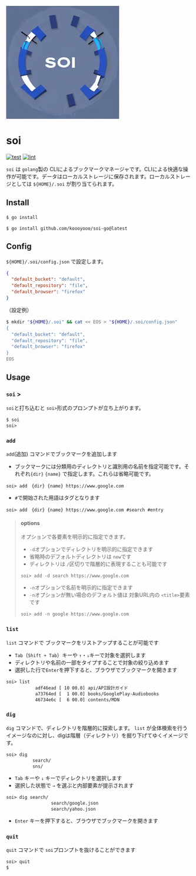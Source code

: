 
![soi](./soi.jpg)

# soi
[![test](https://github.com/koooyooo/soi-go/actions/workflows/test.yaml/badge.svg)](https://github.com/koooyooo/soi-go/actions/workflows/test.yaml)
[![lint](https://github.com/koooyooo/soi-go/actions/workflows/lint.yaml/badge.svg)](https://github.com/koooyooo/soi-go/actions/workflows/lint.yaml)


`soi` は `golang`製の CLIによるブックマークマネージャです。CLIによる快適な操作が可能です。データはローカルストレージに保存されます。ローカルストレージとしては `${HOME}/.soi` が割り当てられます。

## Install
`$ go install` 
```
$ go install github.com/koooyooo/soi-go@latest
```

## Config
`${HOME}/.soi/config.json` で設定します。
```json
{
  "default_bucket": "default",
  "default_repository": "file",
  "default_browser": "firefox"
}
```

（設定例）
```bash
$ mkdir "${HOME}/.soi" && cat << EOS > "${HOME}/.soi/config.json"
{
  "default_bucket": "default",
  "default_repository": "file",
  "default_browser": "firefox"
}
EOS
```

## Usage
### `soi` >
`soi`と打ち込むと `soi>`形式のプロンプトが立ち上がります。
```
$ soi
soi> 
```

### `add`
`add`(追加) コマンドでブックマークを追加します
- ブックマークには分類用のディレクトリと識別用の名前を指定可能です。それぞれ`{dir}` `{name}` で指定します。これらは省略可能です。
```
soi> add　{dir} {name} https://www.google.com
```

- `#`で開始された用語はタグとなります
```
soi> add　{dir} {name} https://www.google.com #search #entry
```

> #### options
> オプションで各要素を明示的に指定できます。
> 
> - `-d`オプションでディレクトリを明示的に指定できます
> - 省略時のデフォルトディレクトリは `new`です
> - ディレクトリは `/`区切りで階層的に表現することも可能です
> ```
> soi> add -d search https://www.google.com
> ```
> 
> - `-n`オプションで名前を明示的に指定できます
> - `-n`オプションが無い場合のデフォルト値は 対象URL内の `<title>`要素です
> ```
> soi> add -n google https://www.google.com
> ```


### `list`
`list` コマンドで ブックマークをリストアップすることが可能です

- `Tab`（`Shift + Tab`）キーや `↑`・`↓`キーで対象を選択します
- ディレクトリや名前の一部をタイプすることで対象の絞り込めます
- 選択した行で`Enter`を押下すると、ブラウザでブックマークを開きます
```
soi> list 
           adf46ead [ 10 00.0] api/API設計ガイド                                
           a73764ed [  1 00.0] books/GooglePlay-Audiobooks                      
           46734e6c [  6 00.0] contents/MDN                                     
```

### `dig`
`dig` コマンドで、ディレクトリを階層的に探索します。
`list` が全体検索を行うイメージなのに対し、digは階層（ディレクトリ）を掘り下げてゆくイメージです。

```
soi> dig
          search/
          sns/
```
- `Tab` キーや `↓` キーでディレクトリを選択します
- 選択した状態で `→` を選ぶと内部要素が提示されます
```
soi> dig search/
                 search/google.json
                 search/yahoo.json
``` 
- `Enter` キーを押下すると、ブラウザでブックマークを開きます

<!--
### tag              
```
  Desc:  not implemented now
```

### mv
```
  Desc:  move file to dir 
  Usage: mv (current path) to (dir)
```
-->

### `quit`
`quit` コマンドで `soi`プロンプトを抜けることができます

```
soi> quit
$
```

